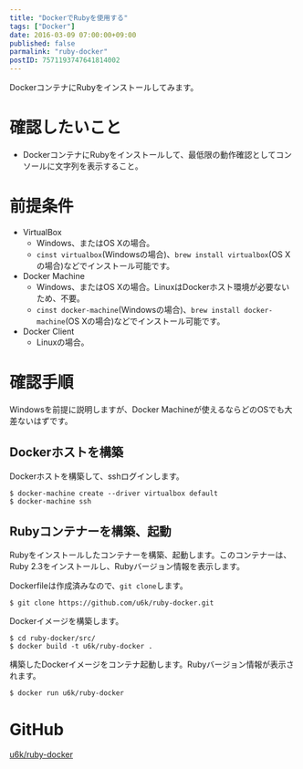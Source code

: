 ```yaml
---
title: "DockerでRubyを使用する"
tags: ["Docker"]
date: 2016-03-09 07:00:00+09:00
published: false
parmalink: "ruby-docker"
postID: 7571193747641814002
---
```


DockerコンテナにRubyをインストールしてみます。

<!-- more -->

# 確認したいこと

* DockerコンテナにRubyをインストールして、最低限の動作確認としてコンソールに文字列を表示すること。

# 前提条件

* VirtualBox
    * Windows、またはOS Xの場合。
    * `cinst virtualbox`(Windowsの場合)、`brew install virtualbox`(OS Xの場合)などでインストール可能です。
* Docker Machine
    * Windows、またはOS Xの場合。LinuxはDockerホスト環境が必要ないため、不要。
    * `cinst docker-machine`(Windowsの場合)、`brew install docker-machine`(OS Xの場合)などでインストール可能です。
* Docker Client
    * Linuxの場合。

# 確認手順

Windowsを前提に説明しますが、Docker Machineが使えるならどのOSでも大差ないはずです。

## Dockerホストを構築

Dockerホストを構築して、sshログインします。

```
$ docker-machine create --driver virtualbox default
$ docker-machine ssh
```

## Rubyコンテナーを構築、起動

Rubyをインストールしたコンテナーを構築、起動します。このコンテナーは、Ruby 2.3をインストールし、Rubyバージョン情報を表示します。

Dockerfileは作成済みなので、`git clone`します。

```
$ git clone https://github.com/u6k/ruby-docker.git
```

Dockerイメージを構築します。

```
$ cd ruby-docker/src/
$ docker build -t u6k/ruby-docker .
```

構築したDockerイメージをコンテナ起動します。Rubyバージョン情報が表示されます。

```
$ docker run u6k/ruby-docker
```

# GitHub

[u6k/ruby-docker](https://github.com/u6k/ruby-docker)
